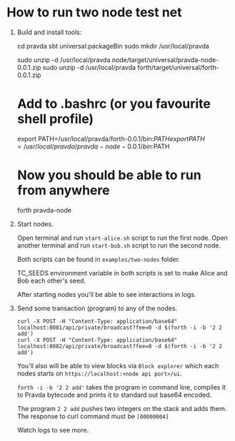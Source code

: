 # How to run two node test net

1. Build and install tools:

	cd pravda
	sbt universal:packageBin
	sudo mkdir /usr/local/pravda

	sudo unzip -d /usr/local/pravda node/target/universal/pravda-node-0.0.1.zip
	sudo unzip -d /usr/local/pravda forth/target/universal/forth-0.0.1.zip

	# Add to .bashrc (or you favourite shell profile)
    export PATH=/usr/local/pravda/forth-0.0.1/bin:$PATH
    export PATH=/usr/local/pravda/pravda-node-0.0.1/bin:$PATH

	# Now you should be able to run from anywhere
	forth
	pravda-node

2. Start nodes.

	Open terminal and run `start-alice.sh` script to run the first node.
	Open another terminal and run `start-bob.sh` script to run the second node.

	Both scripts can be found in `examples/two-nodes` folder.

	TC_SEEDS environment variable in both scripts is set to make Alice and Bob
	each other's seed.

	After starting nodes you'll be able to see interactions in logs.

3. Send some transaction (program) to any of the nodes.
	```
	curl -X POST -H "Content-Type: application/base64" localhost:8081/api/private/broadcast?fee=0 -d $(forth -i -b '2 2 add')
	curl -X POST -H "Content-Type: application/base64" localhost:8082/api/private/broadcast?fee=0 -d $(forth -i -b '2 2 add')
	```

	You'll also will be able to view blocks via `Block explorer` which each
	nodes starts on `https://localhost:<node api port>/ui`.

	`forth -i -b '2 2 add'` takes the program in command line, compiles it to
	Pravda bytecode and prints it to standard out base64 encoded.

	The program `2 2 add` pushes two integers on the stack and adds them. The
	response to curl command must be `[00000004]`

	Watch logs to see more.

